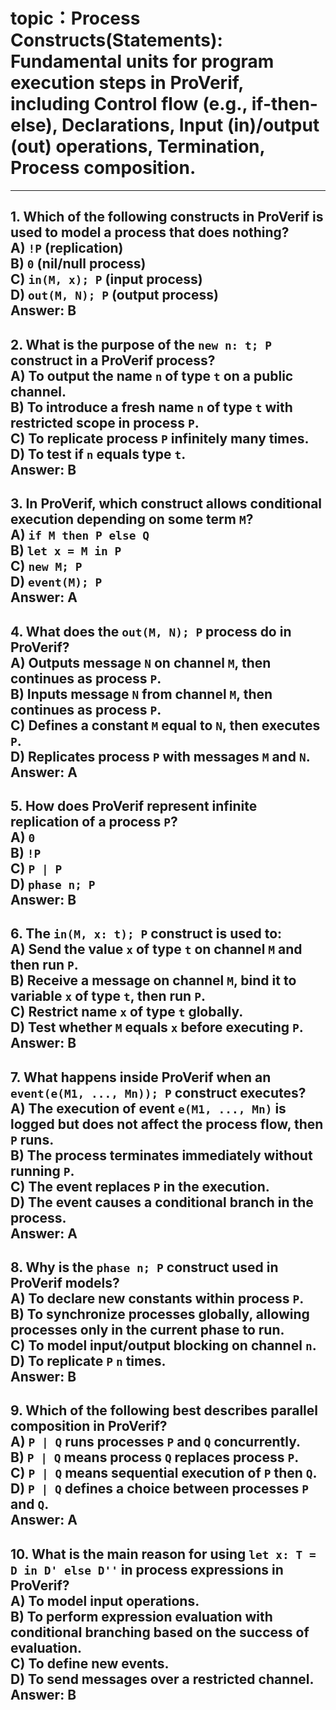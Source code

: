 # topic：Process Constructs(Statements): Fundamental units for program execution steps in ProVerif, including Control flow (e.g., if-then-else), Declarations, Input (in)/output (out) operations, Termination, Process composition.

---
**1. Which of the following constructs in ProVerif is used to model a process that does nothing?**  
A) `!P` (replication)  
B) `0` (nil/null process)  
C) `in(M, x); P` (input process)  
D) `out(M, N); P` (output process)  
**Answer:** B  
---

**2. What is the purpose of the `new n: t; P` construct in a ProVerif process?**  
A) To output the name `n` of type `t` on a public channel.  
B) To introduce a fresh name `n` of type `t` with restricted scope in process `P`.  
C) To replicate process `P` infinitely many times.  
D) To test if `n` equals type `t`.  
**Answer:** B  
---

**3. In ProVerif, which construct allows conditional execution depending on some term `M`?**  
A) `if M then P else Q`  
B) `let x = M in P`  
C) `new M; P`  
D) `event(M); P`  
**Answer:** A  
---

**4. What does the `out(M, N); P` process do in ProVerif?**  
A) Outputs message `N` on channel `M`, then continues as process `P`.  
B) Inputs message `N` from channel `M`, then continues as process `P`.  
C) Defines a constant `M` equal to `N`, then executes `P`.  
D) Replicates process `P` with messages `M` and `N`.  
**Answer:** A  
---

**5. How does ProVerif represent infinite replication of a process `P`?**  
A) `0`  
B) `!P`  
C) `P | P`  
D) `phase n; P`  
**Answer:** B  
---

**6. The `in(M, x: t); P` construct is used to:**  
A) Send the value `x` of type `t` on channel `M` and then run `P`.  
B) Receive a message on channel `M`, bind it to variable `x` of type `t`, then run `P`.  
C) Restrict name `x` of type `t` globally.  
D) Test whether `M` equals `x` before executing `P`.  
**Answer:** B  
---

**7. What happens inside ProVerif when an `event(e(M1, ..., Mn)); P` construct executes?**  
A) The execution of event `e(M1, ..., Mn)` is logged but does not affect the process flow, then `P` runs.  
B) The process terminates immediately without running `P`.  
C) The event replaces `P` in the execution.  
D) The event causes a conditional branch in the process.  
**Answer:** A  
---

**8. Why is the `phase n; P` construct used in ProVerif models?**  
A) To declare new constants within process `P`.  
B) To synchronize processes globally, allowing processes only in the current phase to run.  
C) To model input/output blocking on channel `n`.  
D) To replicate `P` `n` times.  
**Answer:** B  
---

**9. Which of the following best describes parallel composition in ProVerif?**  
A) `P | Q` runs processes `P` and `Q` concurrently.  
B) `P | Q` means process `Q` replaces process `P`.  
C) `P | Q` means sequential execution of `P` then `Q`.  
D) `P | Q` defines a choice between processes `P` and `Q`.  
**Answer:** A  
---

**10. What is the main reason for using `let x: T = D in D' else D''` in process expressions in ProVerif?**  
A) To model input operations.  
B) To perform expression evaluation with conditional branching based on the success of evaluation.  
C) To define new events.  
D) To send messages over a restricted channel.  
**Answer:** B  
---